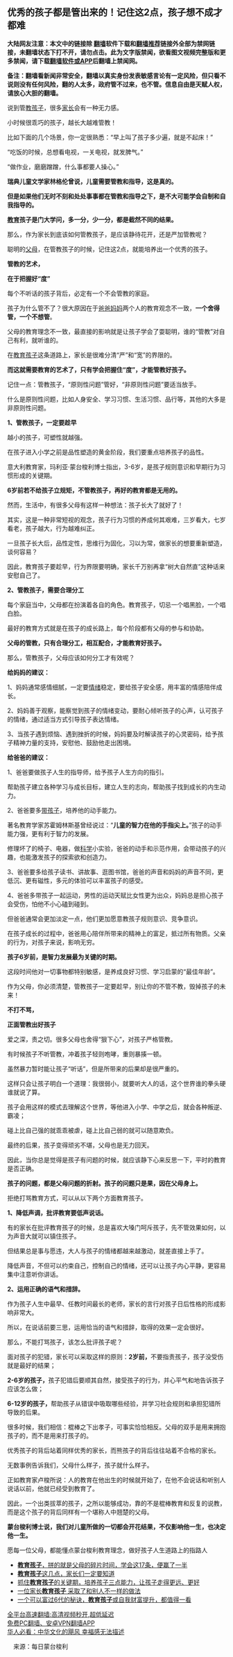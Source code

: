  <!-- 面包屑导航 --> <h2>优秀的孩子都是管出来的！记住这2点，孩子想不成才都难</h2> <p class="notice"><b>大陆网友注意：本文中的链接除 <a href="https://github.com/bannedbook/fanqiang" >翻墙</a>软件下载和<a href="https://github.com/killgcd/justmysocks/blob/master/README.md">翻墙推荐</a>链接外全部为禁网链接，未翻墙状态下打不开，请勿点击。此为文字版禁闻，欲看图文视频完整版和更多禁闻，请下载<a href="https://github.com/bannedbook/fanqiang">翻墙软件或APP</a>后翻墙上禁闻网。</p><p>备注：翻墙看新闻非常安全，翻墙以真实身份发表敏感言论有一定风险，但只看不说则没有任何风险，翻的人太多，政府管不过来，也不管。信息自由是天赋人权，请放心大胆的翻墙。</b></p>  <div class="entry"> <p>说到管<a href="https://www.bannedbook.org/bnews/tag/%e6%95%99%e5%ad%a9%e5%ad%90/" class="st_tag internal_tag" rel="tag" title="标签 教孩子 下的日志">教孩子</a>，很多<a href="https://www.bannedbook.org/bnews/tag/%E5%AE%B6%E9%95%BF/" class="st_tag internal_tag" rel="tag" title="标签 家长 下的日志">家长</a>会有一种无力感。</p> <p>小时候很乖巧的孩子，越长大越难管教！</p> <p>比如下面的几个场景，你一定很熟悉：“早上叫了孩子多少遍，就是不起床！”</p> <p>“吃饭的时候，总想看电视，一关电视，就发脾气。”</p> <p>“做作业，磨磨蹭蹭，什么事都要人操心。”</p> <p><strong>瑞典儿童文学家林格伦曾说，儿童需要管教和指导，这是真的。</strong></p> <p><strong>但是如果他们无时不刻和处处事事都在管教和指导之下，是不大可能学会自制和自我指导的。</strong></p> <p><strong><a href="https://www.bannedbook.org/bnews/tag/%e6%95%99%e8%82%b2/" class="st_tag internal_tag" rel="tag" title="标签 教育 下的日志">教育</a>孩子是门大学问，多一分，少一分，都是截然不同的结果。</strong></p> <p>那么，作为家长到底该如何管教孩子，是应该静待花开，还是严加管教呢？</p> <p>聪明的<a href="https://www.bannedbook.org/bnews/tag/%e7%88%b6%e6%af%8d/" class="st_tag internal_tag" rel="tag" title="标签 父母 下的日志">父母</a>，在管教孩子的时候，记住这2点，就能培养出一个优秀的孩子。</p> <p><strong>管教的艺术，</strong></p> <p><strong>在于把握好“度”</strong></p> <p>每个不听话的孩子背后，必定有一个不会管教的家庭。</p> <p>孩子为什么管不了？很大原因在于<a href="https://www.bannedbook.org/bnews/tag/%e7%88%b8%e7%88%b8/" class="st_tag internal_tag" rel="tag" title="标签 爸爸 下的日志">爸爸</a><a href="https://www.bannedbook.org/bnews/tag/%e5%a6%88%e5%a6%88/" class="st_tag internal_tag" rel="tag" title="标签 妈妈 下的日志">妈妈</a>两个人的教育观念不一致，<strong>一个舍得管，一个不想管</strong>。</p> <p>父母的教育理念不一致，最直接的影响就是让孩子学会了耍聪明，谁的“管教”对自己有利，就听谁的。</p> <p>在<a href="https://www.bannedbook.org/bnews/tag/%E6%95%99%E8%82%B2%E5%AD%A9%E5%AD%90/" class="st_tag internal_tag" rel="tag" title="标签 教育孩子 下的日志">教育孩子</a>这条道路上，家长是很难分清“严”和“宽”的界限的。</p> <p><strong>而这就需要教育的艺术了，只有学会把握住“度”，才能管教好孩子。</strong></p> <p>记住一点：管教孩子，“原则性问题”管好，“非原则性问题”要适当放手。</p> <p>什么是原则性问题，比如人身安全、学习习惯、生活习惯、品行等，其他的大多是非原则性问题。</p> <p><strong>1、管教孩子，一定要趁早</strong></p>  <p>越小的孩子，可塑性就越强。</p> <p>在孩子进入小学之前是品性塑造的黄金阶段，我们要重点培养孩子的品性。</p> <p>意大利教育家，玛利亚·蒙台梭利博士指出，3-6岁，是孩子规则意识和早期行为习惯形成的关键期。</p> <p><strong>6岁前若不给孩子立规矩，不管教孩子，再好的教育都是无用的。</strong></p> <p>然而，生活中，有很多父母有这样一种想法：孩子长大了就好了！</p> <p>其实，这是一种非常短视的观念，孩子行为习惯的养成何其艰难，三岁看大，七岁看老，孩子越大，行为越难纠正。</p> <p>一旦孩子长大后，品性定性，思维行为固化，习以为常，做家长的想要重新塑造，谈何容易？</p> <p>因此，教育孩子要趁早，行为界限要明确，家长千万别再拿“树大自然直”这种话来安慰自己了。</p> <p><strong>2、管教孩子，需要合理分工</strong></p> <p>每个家庭当中，父母都在扮演着各自的角色。教育孩子，切忌一个唱黑脸，一个唱白脸。</p> <p>最好的教育方式就是在孩子的成长路上，每个阶段都有父母的参与和协助。</p> <p><strong>父母的管教，只有合理分工，相互配合，才能教育好孩子。</strong></p> <p>那么，管教孩子，父母应该如何分工才有效呢？</p> <p><strong>给妈妈的建议：</strong></p> <p>1、妈妈通常感情细腻，一定要<a href="https://www.bannedbook.org/bnews/tag/%E6%83%85%E7%BB%AA/" class="st_tag internal_tag" rel="tag" title="标签 情绪 下的日志">情绪</a>稳定，要给孩子安全感，用丰富的情感陪伴成长。</p> <p>2、妈妈善于观察，能察觉到孩子的情绪变动，要耐心倾听孩子的心声，认可孩子的情绪，通过适当方式引导孩子表达情绪。</p> <p>3、当孩子遇到烦恼、遇到挫折的时候，妈妈要及时解读孩子的心灵密码，给予孩子精神力量的支持，安慰他、鼓励他走出困境。</p> <p><strong>给爸爸的建议：</strong></p> <p>1、爸爸要做孩子人生的指导师，给予孩子人生方向的指引。</p> <p>帮助孩子建立各种学习与成长目标，建立人生的志向，帮助孩子找到成长的内生动力。</p>  <p>2、爸爸要多<a href="https://www.bannedbook.org/bnews/tag/%E5%B8%A6%E5%AD%A9%E5%AD%90/" class="st_tag internal_tag" rel="tag" title="标签 带孩子 下的日志">带孩子</a>，培养他的动手能力。</p> <p>著名教育学家苏霍姆林斯基曾经说过：“<strong>儿童的智力在他的手指尖上。</strong>”孩子的动手能力强，更有利于智力的发展。</p> <p>修理坏了的椅子、电器，做<span class='wp_keywordlink'><a href="https://www.bannedbook.org/forum11/topic309.html" title="禁片：“科学”的棍子" target="_blank">科学</a></span>小实验，爸爸的动手和示范作用，会带动孩子的兴趣，也能激发孩子的探索欲和创造力。</p> <p>3、爸爸要多给孩子读书、讲故事、逛图书馆，爸爸的声音和妈妈的声音不同，更低沉、更有磁性，多元的体验可以丰富孩子的感受。</p> <p>4、爸爸多带孩子一起运动，男性的运动天赋比女性更为出众，妈妈总是担心孩子会受伤，怕他不小心磕到碰到。</p> <p>但爸爸通常会更加淡定一点，他们更加愿意教孩子规则意识、竞争意识。</p> <p>在孩子成长的过程中，爸爸用心陪伴所带来的精神上的富足，抵过所有物质。父亲的行为，对孩子来说，影响无穷。</p> <p><strong>孩子6岁前，是智力发展最为关键的时期。</strong></p> <p>这段时间他对一切事物都特别敏感，是养成良好习惯、学习启蒙的“最佳年龄”。</p> <p>作为父母，你必须清楚，管教孩子一定要趁早，别让你的不管不教，毁掉孩子的未来！</p> <p><strong>不打不骂，</strong></p> <p><strong>正面管教出好孩子</strong></p> <p>爱之深，责之切。很多父母也舍得“狠下心”，对孩子严格管教。</p> <p>有时候孩子不听管教，冲着孩子轻则咆哮，重则暴揍一顿。</p> <p>虽然暴力暂时能让孩子“听话”，但是所带来的后果却是很严重的。</p> <p>这样只会让孩子明白一个道理：我很弱小，就要听大人的话，这个世界谁的拳头硬谁就说了算。</p> <p>孩子会用这样的模式去理解这个世界，等他进入小学、中学之后，就会各种叛逆、霸凌；</p> <p>碰上比自己强的就乖乖被虐，碰上比自己弱的就可以随意欺负。</p> <p>最终的后果，孩子变得顽劣不堪，父母也是无力回天。</p> <p>因此，当你总是觉得是孩子有问题的时候，就应该静下心来反思一下，平时的教育是否正确。</p>  <p><strong>孩子的问题，都是父母问题的折射。孩子的问题只是果，因在父母身上。</strong></p> <p>拒绝打骂教育方式，可以从以下两个方面教育孩子。</p> <p><strong>1、降低声调，批评教育要低声说话。</strong></p> <p>有的家长在批评教育孩子的时候，总是喜欢大嗓门呵斥孩子，先不管效果如何，以为声音大就可以镇住孩子。</p> <p>但结果总是事与愿违，大人与孩子的情绪都越来越激动，就差直接上手了。</p> <p>降低声音，不但可以约束自己，控制自己的情绪，还可以让孩子内心平静，更容易集中注意听你讲话。</p> <p><strong>2、运用正确的语气和措辞。</strong></p> <p>作为孩子人生中最早、任教时间最长的老师，家长的言行对孩子日后性格的形成影响非常大。</p> <p>所以，在说话前要三思，运用恰当的语气和措辞，取得的效果一定会很好。</p> <p>那么，不能打骂孩子，该怎么批评孩子呢？</p> <p>面对孩子的犯错，家长可以采取这样的原则：<strong>2岁前，</strong>不要指责孩子，孩子没受伤就是最好的结果；</p> <p><strong>2-6岁的孩子，</strong>孩子犯错后要顺其自然，接受孩子的行为，并心平气和地告诉孩子应该怎么做；</p> <p><strong>6-12岁的孩子，</strong>帮助孩子从错误中吸取哪些经验，并学习社会规则和承担犯错所导致的后果。</p> <p>很多时候，我们相信：棍棒之下出孝子，可事实恰恰相反。父母的双手是用来拥抱孩子的，而不是用来打孩子的。</p> <p>优秀孩子的背后站着同样优秀的家长，而熊孩子的背后往往站着不合格的家长。</p> <p>无数事例告诉我们，父母什么样子，孩子就什么样子。</p> <p>正如教育家卢梭所说：人的教育在他出生的时候就开始了，在他不会说话和听别人说话以前，他就已经受到教育了。</p> <p>因此，一个出类拔萃的孩子，之所以能够成功，靠的不是棍棒教育和反复的说教，而是这个孩子的背后同样有一个堪称人中翘楚的父母。</p> <p><strong>蒙台梭利博士说，我们对儿童所做的一切都会开花结果，不仅影响他一生，也决定他一生。</strong></p> <p>愿每一位父母，都能懂点蒙台梭利教育理念，做好孩子人生道路上的指路人</p>  <div id="taboola-mid-1"></div>  <ul class='op-related-articles' title='相关阅读'> <li><a href='https://www.bannedbook.org/bnews/lifebaike/20220506/1729031.html' target='_blank'><b>教育孩子</b>，拼的就是父母的碎片时间，学会这17条，便赢了一半</a></li> <li><a href='https://www.bannedbook.org/bnews/lifebaike/20220501/1727010.html' target='_blank'><b>教育孩子</b>这几点，家长们一定要知道</a></li> <li><a href='https://www.bannedbook.org/bnews/lifebaike/20220429/1726168.html' target='_blank'>抓住<b>教育孩子</b>的关键期，培养孩子三点能力，让孩子走得更远、更好</a></li> <li><a href='https://www.bannedbook.org/bnews/comments/20220407/1715712.html' target='_blank'>一位家长<b>教育孩子</b> 采取了和别人不一样的做法</a></li> <li><a href='https://www.bannedbook.org/bnews/lifebaike/20220312/1703703.html' target='_blank'>一个可以富过6代的秘诀，<b>教育孩子</b>或自我财富提升，都值得一看</a></li> </ul> <p class="texttj"> <a href="https://github.com/bannedbook/fanqiang/wiki/V2ray%E6%9C%BA%E5%9C%BA" target="_blank">全平台高速翻墙:高清视频秒开,超低延迟</a><br/> <a href="https://github.com/bannedbook/fanqiang/wiki/%E7%A6%81%E9%97%BB%E7%BD%91%E5%AE%89%E5%8D%93%E7%BF%BB%E5%A2%99%E6%96%B0%E9%97%BBAPP" target="_blank">免费PC翻墙、安卓VPN翻墙APP</a><br/> <a href="https://www.bannedbook.org/bnews/comments/20220220/1694796.html" target="_blank">华人必看：中华文化的飓风 幸福感无法描述</a> </p><p class="src-info">　来源：每日蒙台梭利 </p><a name='sharetosocial'></a>  <div style="margin-bottom:5px;padding-bottom:5px;clear:both"> <div id="archive-pix-1" class="banner-ads"> <!-- AuctionX Display platform tag START --> <div id="27602x728x90x621x_ADSLOT1" clicktrack="%%CLICK_URL_ESC%%"></div>  <!-- AuctionX Display platform tag END --> </div> <div id="archive-pix-2" class="banner-ads"> <!-- AuctionX Display platform tag START --> <div id="27556x300x250x621x_ADSLOT1" clicktrack="%%CLICK_URL_ESC%%" style="margin:0 auto;text-align:center"></div>  <!-- AuctionX Display platform tag END --> </div> </div>  <div id="archive-pix-1" class="banner-ads"> <!-- AuctionX Display platform tag START --> <div id="27603x728x90x621x_ADSLOT1" clicktrack="%%CLICK_URL_ESC%%"></div>  <!-- AuctionX Display platform tag END --> </div> </div><!--END ENTRY--> 